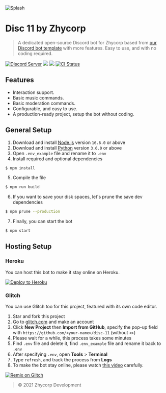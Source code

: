 ![Splash](https://repository-images.githubusercontent.com/236645319/1da444e8-04ad-48a7-aee2-325cb3c7f6a7)

# Disc 11 by Zhycorp

> A dedicated open-source Discord bot for Zhycorp based from [our Discord bot template](https://github.com/zhycorp/discord-bot-template) with more features. Easy to use, and with no coding required.

<a href="https://zhycorp.net/discord"><img src="https://img.shields.io/discord/332877090003091456?color=5865F2&logo=discord&logoColor=white" alt="Discord Server" /></a>
<a href="https://discord.com/oauth2/authorize?client_id=690736793682968576&permissions=53857345&scope=bot"><img src="https://img.shields.io/static/v1?label=Invite%20Me&message=Disc%2011%230606&plastic&color=5865F2&logo=discord"></a>
<img src="https://badgen.net/badge/icon/typescript?icon=typescript&label">
<a href="https://github.com/zhycorp/disc-11/actions?query=workflow%3A%22Lint+code+%26+compile+test%22"><img src="https://github.com/zhycorp/disc-11/workflows/Lint%20code%20&%20compile%20test/badge.svg" alt="CI Status" /></a>

## Features
- Interaction support.
- Basic music commands.
- Basic moderation commands.
- Configurable, and easy to use.
- A production-ready project, setup the bot without coding.

## General Setup
1. Download and install [Node.js](https://nodejs.org) version `16.6.0` or above
2. Download and install [Python](https://python.org) version `3.6.0` or above
3. Open `.env_example` file and rename it to `.env`
4. Install required and optional dependencies
```sh
$ npm install
```
5. Compile the file
```sh
$ npm run build
```
6. If you want to save your disk spaces, let's prune the save dev dependencies
```sh
$ npm prune --production
```
7. Finally, you can start the bot
```sh
$ npm start
```

## Hosting Setup

### Heroku
You can host this bot to make it stay online on Heroku.

<a href="https://heroku.com/deploy?template=https://github.com/zhycorp/disc-11"><img src="https://www.herokucdn.com/deploy/button.svg" alt="Deploy to Heroku"></a>

### Glitch
You can use Glitch too for this project, featured with its own code editor.

1. Star and fork this project
2. Go to [glitch.com](https://glitch.com) and make an account
3. Click **New Project** then **Import from GitHub**, specify the pop-up field with `https://github.com/<your-name>/disc-11` (without `<>`)
4. Please wait for a while, this process takes some minutes
5. Find `.env` file and delete it, find `.env_example` file and rename it back to `.env`
6. After specifying `.env`, open **Tools** > **Terminal**
7. Type `refresh`, and track the process from **Logs**
8. To make the bot stay online, please watch [this video](https://youtu.be/K2nqthN1xKQ?t=551) carefully.

<a href="https://glitch.com/edit/#!/import/github/zhycorp/disc-11"><img src="https://cdn.glitch.com/2703baf2-b643-4da7-ab91-7ee2a2d00b5b%2Fremix-button.svg" alt="Remix on Glitch"></a>

> © 2021 Zhycorp Development
